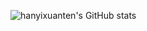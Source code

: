 ![hanyixuanten's GitHub stats](https://github-readme-stats.vercel.app/api?username=hanyixuanten&show_icons=true&locale=cn&theme=ambient_gradient)

